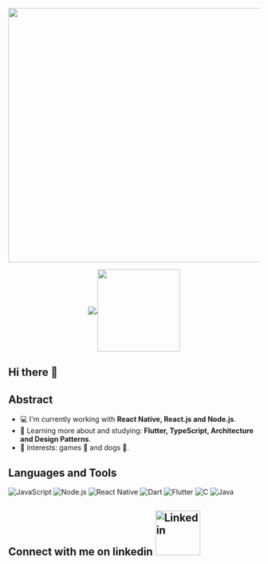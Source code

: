 <p align="center">
  <a href="#">
    <img align="center" width="510" src="https://image.freepik.com/free-vector/appointment-booking-mobile-interface-concept_23-2148556785.jpg" />
  </a>
</p>

<p align="center">
  <a href="https://github.com/anuraghazra/github-readme-stats">
    <img
      align="center"
      src="https://github-readme-stats.vercel.app/api/top-langs/?username=guilhermeadsferreira&layout=compact"
    />
  </a>
  <a href="https://github.com/anuraghazra/github-readme-stats">
    <img
      align="center"
      height="165"
      src="https://github-readme-stats.vercel.app/api?username=guilhermeadsferreira&count_private=true&show_icons=true&custom_title=Github%20Status&hide=issues"
    />
  </a>
</p>

## Hi there 👋

<!--
**guilhermeadsferreira/guilhermeadsferreira** is a ✨ _special_ ✨ repository because its `README.md` (this file) appears on your GitHub profile.

Here are some ideas to get you started:

- 🔭 I’m currently working on ...
- 🌱 I’m currently learning Flutter, TypeScript, Architecture and Design Patterns.
- 👯 I’m looking to collaborate on ...
- 🤔 I’m looking for help with ...
- 💬 Ask me about ...
- 📫 How to reach me: ...
- 😄 Pronouns: ...
- ⚡ Fun fact: ...
-->

## Abstract

- 💻 I'm currently working with **React Native, React.js and Node.js**.
- 🌱 Learning more about and studying: **Flutter, TypeScript, Architecture and Design Patterns**.
- 💙 Interests: games 👾 and dogs 🐶.

## Languages and Tools

<img src="https://img.shields.io/badge/javascript%20-%23323330.svg?&style=for-the-badge&logo=javascript&logoColor=%23F7DF1E" alt="JavaScript"> <img src="https://img.shields.io/badge/node.js%20-%2343853D.svg?&style=for-the-badge&logo=node.js&logoColor=white" alt="Node.js"> <img src="https://img.shields.io/badge/react_native%20-%2320232a.svg?&style=for-the-badge&logo=react&logoColor=%2361DAFB" alt="React Native"> <img src="https://img.shields.io/badge/dart-%230175C2.svg?&style=for-the-badge&logo=dart&logoColor=white" alt="Dart"> <img src="https://img.shields.io/badge/Flutter%20-%2302569B.svg?&style=for-the-badge&logo=Flutter&logoColor=white" alt="Flutter"> <img src="https://img.shields.io/badge/c%20-%2300599C.svg?&style=for-the-badge&logo=c&logoColor=white" alt="C"> <img src="https://img.shields.io/badge/java-%23ED8B00.svg?&style=for-the-badge&logo=java&logoColor=white" alt="Java">

## Connect with me on linkedin <a href="https://www.linkedin.com/in/guilherme-augusto-175701177/" target="_blank"><img src="https://img.shields.io/badge/linkedin-%230077B5.svg?&style=for-the-badge&logo=linkedin&logoColor=white" alt="Linkedin" width="90"></a>
